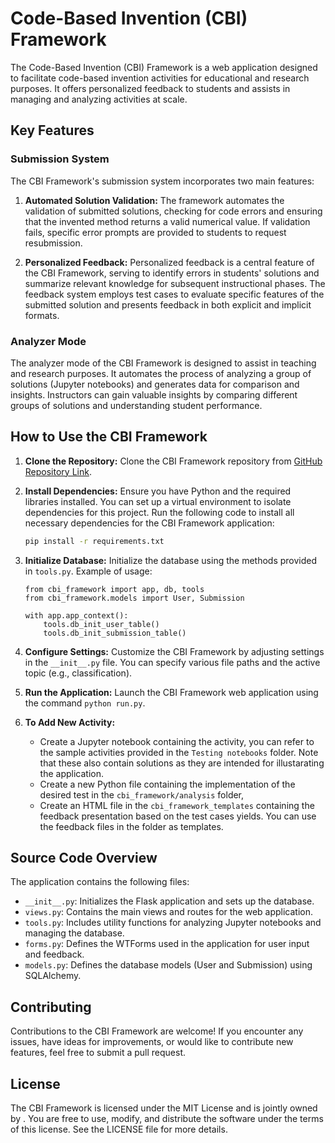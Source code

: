 # Code-Based Invention (CBI) Framework

The Code-Based Invention (CBI) Framework is a web application designed to facilitate code-based invention activities for educational and research purposes. It offers personalized feedback to students and assists in managing and analyzing activities at scale.

## Key Features

### Submission System

The CBI Framework's submission system incorporates two main features:

1. **Automated Solution Validation:** The framework automates the validation of submitted solutions, checking for code errors and ensuring that the invented method returns a valid numerical value. If validation fails, specific error prompts are provided to students to request resubmission.

2. **Personalized Feedback:** Personalized feedback is a central feature of the CBI Framework, serving to identify errors in students' solutions and summarize relevant knowledge for subsequent instructional phases. The feedback system employs test cases to evaluate specific features of the submitted solution and presents feedback in both explicit and implicit formats.

### Analyzer Mode

The analyzer mode of the CBI Framework is designed to assist in teaching and research purposes. It automates the process of analyzing a group of solutions (Jupyter notebooks) and generates data for comparison and insights. Instructors can gain valuable insights by comparing different groups of solutions and understanding student performance.

## How to Use the CBI Framework

1. **Clone the Repository:** Clone the CBI Framework repository from [GitHub Repository Link](https://github.com/rshalala/CBI_Framework.git).
2. **Install Dependencies:** Ensure you have Python and the required libraries installed. You can set up a virtual environment to isolate dependencies for this project. Run the following code to install all necessary dependencies for the CBI Framework application:
    ```bash
    pip install -r requirements.txt
    ```

3. **Initialize Database:** Initialize the database using the methods provided in `tools.py`. Example of usage:
    ```
    from cbi_framework import app, db, tools
    from cbi_framework.models import User, Submission

    with app.app_context():
        tools.db_init_user_table()
        tools.db_init_submission_table()
    ```

4. **Configure Settings:** Customize the CBI Framework by adjusting settings in the `__init__.py` file. You can specify various file paths and the active topic (e.g., classification).

5. **Run the Application:** Launch the CBI Framework web application using the command `python run.py`.

6. **To Add New Activity:** 
   - Create a Jupyter notebook containing the activity, you can refer to the sample activities provided in the `Testing notebooks` folder. Note that these also contain solutions as they are intended for illustarating the application.
   - Create a new Python file containing the implementation of the desired test in the `cbi_framework/analysis` folder, 
   - Create an HTML file in the `cbi_framework_templates` containing the feedback presentation based on the test cases yields. You can use the feedback files in the folder as templates.


## Source Code Overview

The application contains the following files:
- `__init__.py`: Initializes the Flask application and sets up the database.
- `views.py`: Contains the main views and routes for the web application.
- `tools.py`: Includes utility functions for analyzing Jupyter notebooks and managing the database.
- `forms.py`: Defines the WTForms used in the application for user input and feedback.
- `models.py`: Defines the database models (User and Submission) using SQLAlchemy.

## Contributing

Contributions to the CBI Framework are welcome! If you encounter any issues, have ideas for improvements, or would like to contribute new features, feel free to submit a pull request.

## License

The CBI Framework is licensed under the MIT License and is jointly owned by . You are free to use, modify, and distribute the software under the terms of this license. See the LICENSE file for more details.
